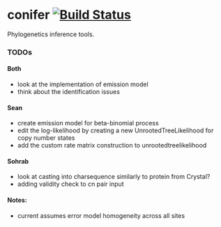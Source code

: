 <!-- File generated by tutorialj -->
# conifer [![Build Status](https://travis-ci.org/alexandrebouchard/conifer.png?branch=master)](https://travis-ci.org/alexandrebouchard/conifer)


Phylogenetics inference tools.

### TODOs

#### Both 

- look at the implementation of emission model 
- think about the identification issues

#### Sean

- create emission model for beta-binomial process
- edit the log-likelihood by creating a new UnrootedTreeLikelihood for copy number states
- add the custom rate matrix construction to unrootedtreelikelihood 



#### Sohrab

- look at casting into charsequence similarly to protein from Crystal? 
- adding validity check to cn pair input 


#### Notes: 

- current assumes error model homogeneity across all sites 
